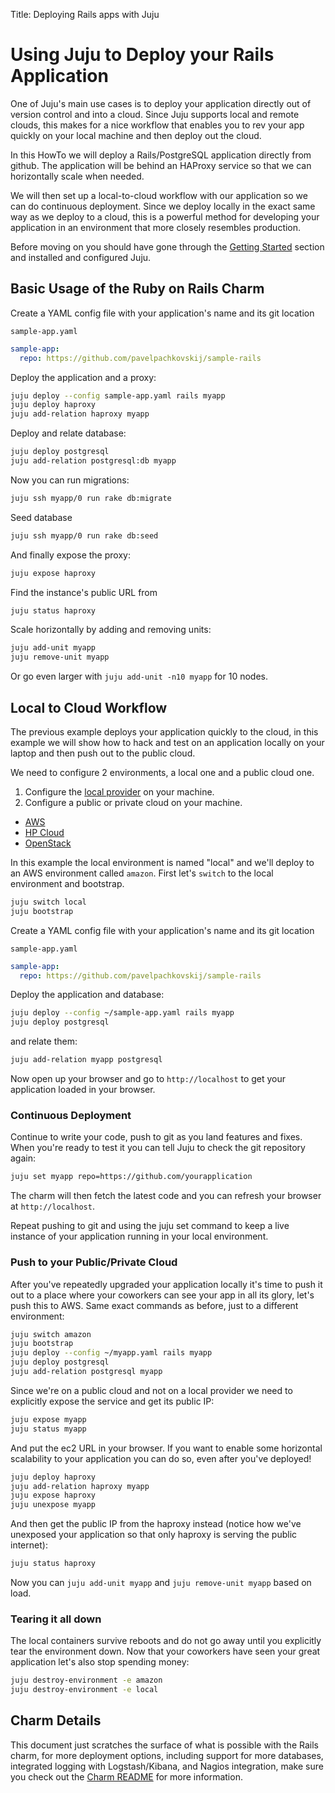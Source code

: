 Title: Deploying Rails apps with Juju  

#  Using Juju to Deploy your Rails Application

One of Juju's main use cases is to deploy your application directly out of
version control and into a cloud. Since Juju supports local and remote clouds,
this makes for a nice workflow that enables you to rev your app quickly on your
local machine and then deploy out the cloud.

In this HowTo we will deploy a Rails/PostgreSQL application directly from
github. The application will be behind an HAProxy service so that we can
horizontally scale when needed.

We will then set up a local-to-cloud workflow with our application so we can do
continuous deployment. Since we deploy locally in the exact same way as we
deploy to a cloud, this is a powerful method for developing your application in
an environment that more closely resembles production.

Before moving on you should have gone through the [Getting Started](getting-started.html)
section and installed and configured Juju.

##  Basic Usage of the Ruby on Rails Charm

Create a YAML config file with your application's name and its git location

`sample-app.yaml`

```yaml
sample-app:
  repo: https://github.com/pavelpachkovskij/sample-rails
```

Deploy the application and a proxy:

```bash
juju deploy --config sample-app.yaml rails myapp
juju deploy haproxy
juju add-relation haproxy myapp
```

Deploy and relate database:

```bash
juju deploy postgresql
juju add-relation postgresql:db myapp
```

Now you can run migrations:

```bash
juju ssh myapp/0 run rake db:migrate
```

Seed database

```bash
juju ssh myapp/0 run rake db:seed
```

And finally expose the proxy:

```bash
juju expose haproxy
```

Find the instance's public URL from

```bash
juju status haproxy
```

Scale horizontally by adding and removing units:

```bash
juju add-unit myapp
juju remove-unit myapp
```

Or go even larger with `juju add-unit -n10 myapp` for 10 nodes.

##  Local to Cloud Workflow

The previous example deploys your application quickly to the cloud, in this
example we will show how to hack and test on an application locally on your
laptop and then push out to the public cloud.

We need to configure 2 environments, a local one and a public cloud one.

1. Configure the [local provider](./config-local.html) on your machine.
1. Configure a public or private cloud on your machine.
  - [AWS](./config-aws.html)
  - [HP Cloud](./config-hpcloud.html)
  - [OpenStack](./config-openstack.html)

In this example the local environment is named "local" and we'll deploy to an
AWS environment called `amazon`. First let's `switch` to the local environment
and bootstrap.

```bash
juju switch local
juju bootstrap
```

Create a YAML config file with your application's name and its git location

`sample-app.yaml`

```yaml
sample-app:
  repo: https://github.com/pavelpachkovskij/sample-rails
```

Deploy the application and database:

```bash
juju deploy --config ~/sample-app.yaml rails myapp
juju deploy postgresql
```

and relate them:

```bash
juju add-relation myapp postgresql
```

Now open up your browser and go to `http://localhost` to get your application
loaded in your browser.


###  Continuous Deployment

Continue to write your code, push to git as you land features and fixes. When
you're ready to test it you can tell Juju to check the git repository again:

```bash
juju set myapp repo=https://github.com/yourapplication
```

The charm will then fetch the latest code and you can refresh your browser at
`http://localhost`.

Repeat pushing to git and using the juju set command to keep a live instance of
your application running in your local environment.


###  Push to your Public/Private Cloud

After you've repeatedly upgraded your application locally it's time to push it
out to a place where your coworkers can see your app in all its glory, let's
push this to AWS. Same exact commands as before, just to a different
environment:

```bash
juju switch amazon
juju bootstrap
juju deploy --config ~/myapp.yaml rails myapp
juju deploy postgresql
juju add-relation postgresql myapp
```

Since we're on a public cloud and not on a local provider we need to explicitly
expose the service and get its public IP:

```bash
juju expose myapp
juju status myapp
```

And put the ec2 URL in your browser. If you want to enable some horizontal
scalability to your application you can do so, even after you've deployed!

```bash
juju deploy haproxy
juju add-relation haproxy myapp
juju expose haproxy
juju unexpose myapp
```

And then get the public IP from the haproxy instead (notice how we've unexposed
your application so that only haproxy is serving the public internet):

```bash
juju status haproxy
```

Now you can `juju add-unit myapp` and `juju remove-unit myapp` based on load.

###  Tearing it all down

The local containers survive reboots and do not go away until you explicitly
tear the environment down. Now that your coworkers have seen your great
application let's also stop spending money:

```bash
juju destroy-environment -e amazon
juju destroy-environment -e local
```


##  Charm Details

This document just scratches the surface of what is possible with the Rails
charm, for more deployment options, including support for more databases,
integrated logging with Logstash/Kibana, and Nagios integration, make sure you
check out the [Charm README](https://jujucharms.com/rails) for
more information.
